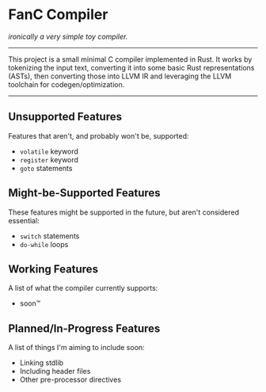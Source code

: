 # FanC Compiler
*ironically a very simple toy compiler.*

--- 

This project is a small minimal C compiler implemented in Rust. 
It works by tokenizing the input text, converting it into some 
basic Rust representations (ASTs), then converting those into
LLVM IR and leveraging the LLVM toolchain for codegen/optimization.

---

## Unsupported Features
Features that aren't, and probably won't be, supported:
- `volatile` keyword
- `register` keyword
- `goto` statements

## Might-be-Supported Features
These features might be supported in the future, but aren't considered essential:
- `switch` statements
- `do-while` loops

## Working Features
A list of what the compiler currently supports:
- soon™️

## Planned/In-Progress Features
A list of things I'm aiming to include soon:
- Linking stdlib
- Including header files
- Other pre-processor directives
